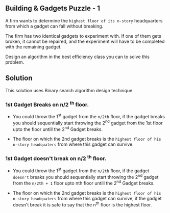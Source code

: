 ## Building & Gadgets Puzzle - 1

A firm wants to determine the `highest floor of its n-story` headquarters from which a gadget can fall without breaking.

The firm has two identical gadgets to experiment with. If one of them gets broken, it cannot be repaired, and the experiment will have to be completed with the remaining gadget.

Design an algorithm in the best efficiency class you can to solve this problem.

## Solution

This solution uses Binary search algorithm design technique.

### 1st Gadget Breaks on n/2 <sup>th</sup> floor.

- You could throw the 1<sup>st</sup> gadget from the `n/2th` floor, if the gadget breaks you should sequentially start throwing the 2<sup>nd</sup> gadget from the 1st floor upto the floor untill the 2<sup>nd</sup> Gadget breaks.

- The floor on which the 2nd gadget breaks is the `highest floor of his n-story headquaters` from where this gadget can survive.

### 1st Gadget doesn't break on n/2 <sup>th</sup> floor.

- You could throw the 1<sup>st</sup> gadget from the `n/2th` floor, if the gadget `doesn't` breaks you should sequentially start throwing the 2<sup>nd</sup> gadget from the `n/2th + 1` floor upto nth floor untill the 2<sup>nd</sup> Gadget breaks.

- The floor on which the 2nd gadget breaks is the `highest floor of his n-story headquaters` from where this gadget can survive, if the gadget doesn't break it is safe to say that the n<sup>th</sup> floor is the highest floor.

